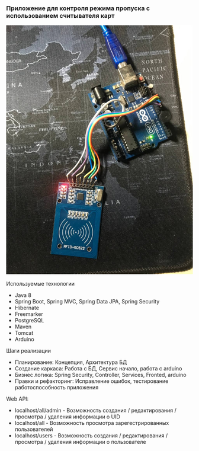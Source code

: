 ### Приложение для контроля режима пропуска с использованием считывателя карт

![alt text](https://github.com/rax5555555/springPassAccess/blob/main/src/main/resources/photo/photo_2022-08-10_23-22-08.jpg)

Используемые технологии

* Java 8
* Spring Boot, Spring MVC, Spring Data JPA, Spring Security
* Hibernate
* Freemarker
* PostgreSQL
* Maven
* Tomcat
* Arduino

Шаги реализации

* Планирование: Концепция, Архитектура БД
* Создание каркаса: Работа с БД, Сервис начало, работа с arduino
* Бизнес логика: Spring Security, Controller, Services, Fronted, arduino
* Правки и рефакторинг: Исправление ошибок, тестирование работоспособность приложения
 
Web API:
* localhost/all/admin - Возможность создания / редактирования / просмотра / удаления информации о UID
* localhost/all - Возможность просмотра зарегестрированных пользователей
* localhost/users - Возможность создания / редактирования / просмотра / удаления информации о пользователе